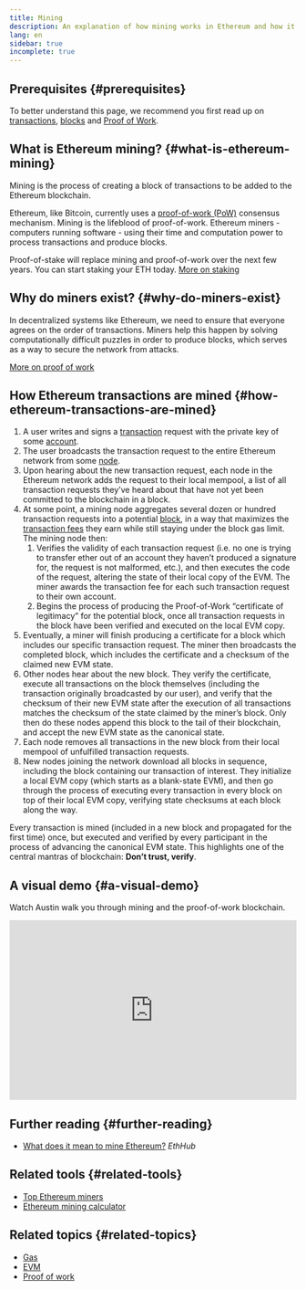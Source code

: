 ```yaml
---
title: Mining
description: An explanation of how mining works in Ethereum and how it helps keep Ethereum secure and decentralized.
lang: en
sidebar: true
incomplete: true
---
```


## Prerequisites {#prerequisites}

To better understand this page, we recommend you first read up on [transactions](/developers/docs/transactions/), [blocks](/developers/docs/blocks/) and [Proof of Work](/developers/docs/consensus-mechanisms/pow/).

## What is Ethereum mining? {#what-is-ethereum-mining}

Mining is the process of creating a block of transactions to be added to the Ethereum blockchain.

Ethereum, like Bitcoin, currently uses a [proof-of-work (PoW)](/developers/docs/consensus-mechanisms/pow/) consensus mechanism. Mining is the lifeblood of proof-of-work. Ethereum miners - computers running software - using their time and computation power to process transactions and produce blocks.

<InfoBanner emoji=":wave:">
   Proof-of-stake will replace mining and proof-of-work over the next few years. You can start staking your ETH today. <a href="/eth2/staking/">More on staking</a>    
</InfoBanner>

## Why do miners exist? {#why-do-miners-exist}

In decentralized systems like Ethereum, we need to ensure that everyone agrees on the order of transactions. Miners help this happen by solving computationally difficult puzzles in order to produce blocks, which serves as a way to secure the network from attacks.

[More on proof of work](/developers/docs/consensus-mechanisms/pow/)

## How Ethereum transactions are mined {#how-ethereum-transactions-are-mined}

1. A user writes and signs a [transaction](/developers/docs/transactions/) request with the private key of some [account](/developers/docs/accounts/).
2. The user broadcasts the transaction request to the entire Ethereum network from some [node](/developers/docs/nodes-and-clients/).
3. Upon hearing about the new transaction request, each node in the Ethereum network adds the request to their local mempool, a list of all transaction requests they’ve heard about that have not yet been committed to the blockchain in a block.
4. At some point, a mining node aggregates several dozen or hundred transaction requests into a potential [block](/developers/docs/blocks/), in a way that maximizes the [transaction fees](/developers/docs/gas/) they earn while still staying under the block gas limit. The mining node then:
   1. Verifies the validity of each transaction request (i.e. no one is trying to transfer ether out of an account they haven’t produced a signature for, the request is not malformed, etc.), and then executes the code of the request, altering the state of their local copy of the EVM. The miner awards the transaction fee for each such transaction request to their own account.
   2. Begins the process of producing the Proof-of-Work “certificate of legitimacy” for the potential block, once all transaction requests in the block have been verified and executed on the local EVM copy.
5. Eventually, a miner will finish producing a certificate for a block which includes our specific transaction request. The miner then broadcasts the completed block, which includes the certificate and a checksum of the claimed new EVM state.
6. Other nodes hear about the new block. They verify the certificate, execute all transactions on the block themselves (including the transaction originally broadcasted by our user), and verify that the checksum of their new EVM state after the execution of all transactions matches the checksum of the state claimed by the miner’s block. Only then do these nodes append this block to the tail of their blockchain, and accept the new EVM state as the canonical state.
7. Each node removes all transactions in the new block from their local mempool of unfulfilled transaction requests.
8. New nodes joining the network download all blocks in sequence, including the block containing our transaction of interest. They initialize a local EVM copy (which starts as a blank-state EVM), and then go through the process of executing every transaction in every block on top of their local EVM copy, verifying state checksums at each block along the way.

Every transaction is mined (included in a new block and propagated for the first time) once, but executed and verified by every participant in the process of advancing the canonical EVM state. This highlights one of the central mantras of blockchain: **Don’t trust, verify**.

## A visual demo {#a-visual-demo}

Watch Austin walk you through mining and the proof-of-work blockchain.

<iframe width="100%" height="315" src="https://www.youtube.com/embed/zcX7OJ-L8XQ" frameborder="0" allow="accelerometer; autoplay; clipboard-write; encrypted-media; gyroscope; picture-in-picture" allowfullscreen></iframe>

## Further reading {#further-reading}

- [What does it mean to mine Ethereum?](https://docs.ethhub.io/using-ethereum/mining/) _EthHub_

## Related tools {#related-tools}

- [Top Ethereum miners](https://etherscan.io/stat/miner?range=7&blocktype=blocks)
- [Ethereum mining calculator](https://minerstat.com/coin/ETH)

## Related topics {#related-topics}

- [Gas](/developers/docs/gas/)
- [EVM](/developers/docs/evm/)
- [Proof of work](/developers/docs/consensus-mechanisms/pow/)
